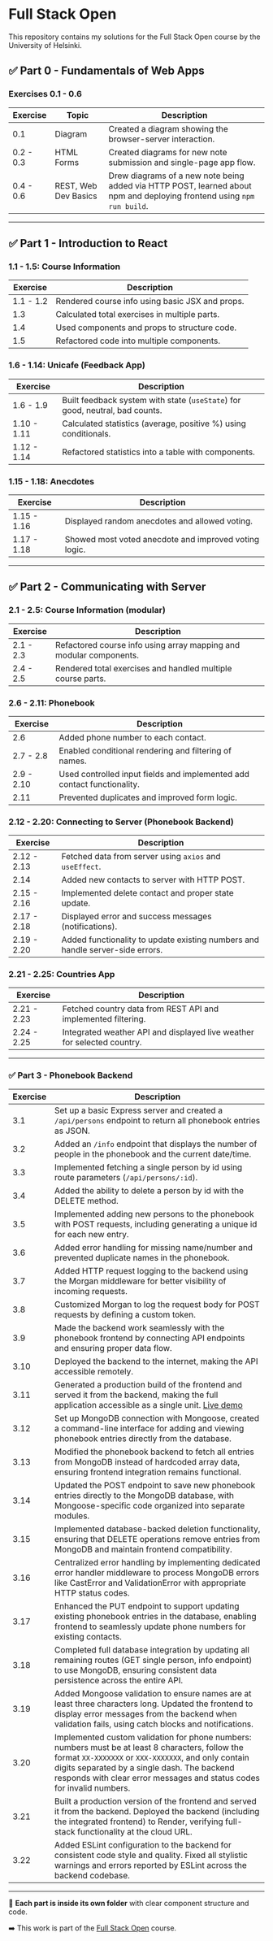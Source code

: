 # Full Stack Open

This repository contains my solutions for the Full Stack Open course by the University of Helsinki.

## ✅ Part 0 - Fundamentals of Web Apps

### Exercises 0.1 - 0.6

| Exercise | Topic | Description |
|----------|-------|-------------|
| 0.1 | Diagram | Created a diagram showing the browser-server interaction. |
| 0.2 - 0.3 | HTML Forms | Created diagrams for new note submission and single-page app flow. |
| 0.4 - 0.6 | REST, Web Dev Basics | Drew diagrams of a new note being added via HTTP POST, learned about npm and deploying frontend using `npm run build`. |

---

## ✅ Part 1 - Introduction to React

### 1.1 - 1.5: Course Information

| Exercise | Description |
|----------|-------------|
| 1.1 - 1.2 | Rendered course info using basic JSX and props. |
| 1.3 | Calculated total exercises in multiple parts. |
| 1.4 | Used components and props to structure code. |
| 1.5 | Refactored code into multiple components. |

### 1.6 - 1.14: Unicafe (Feedback App)

| Exercise | Description |
|----------|-------------|
| 1.6 - 1.9 | Built feedback system with state (`useState`) for good, neutral, bad counts. |
| 1.10 - 1.11 | Calculated statistics (average, positive %) using conditionals. |
| 1.12 - 1.14 | Refactored statistics into a table with components. |

### 1.15 - 1.18: Anecdotes

| Exercise | Description |
|----------|-------------|
| 1.15 - 1.16 | Displayed random anecdotes and allowed voting. |
| 1.17 - 1.18 | Showed most voted anecdote and improved voting logic. |

---

## ✅ Part 2 - Communicating with Server

### 2.1 - 2.5: Course Information (modular)

| Exercise | Description |
|----------|-------------|
| 2.1 - 2.3 | Refactored course info using array mapping and modular components. |
| 2.4 - 2.5 | Rendered total exercises and handled multiple course parts. |

### 2.6 - 2.11: Phonebook

| Exercise | Description |
|----------|-------------|
| 2.6 | Added phone number to each contact. |
| 2.7 - 2.8 | Enabled conditional rendering and filtering of names. |
| 2.9 - 2.10 | Used controlled input fields and implemented add contact functionality. |
| 2.11 | Prevented duplicates and improved form logic. |

### 2.12 - 2.20: Connecting to Server (Phonebook Backend)

| Exercise | Description |
|----------|-------------|
| 2.12 - 2.13 | Fetched data from server using `axios` and `useEffect`. |
| 2.14 | Added new contacts to server with HTTP POST. |
| 2.15 - 2.16 | Implemented delete contact and proper state update. |
| 2.17 - 2.18 | Displayed error and success messages (notifications). |
| 2.19 - 2.20 | Added functionality to update existing numbers and handle server-side errors. |

### 2.21 - 2.25: Countries App

| Exercise | Description |
|----------|-------------|
| 2.21 - 2.23 | Fetched country data from REST API and implemented filtering. |
| 2.24 - 2.25 | Integrated weather API and displayed live weather for selected country. |

---

### ✅ Part 3 - Phonebook Backend

| Exercise | Description |
|----------|-------------|
| 3.1 | Set up a basic Express server and created a `/api/persons` endpoint to return all phonebook entries as JSON. |
| 3.2 | Added an `/info` endpoint that displays the number of people in the phonebook and the current date/time. |
| 3.3 | Implemented fetching a single person by id using route parameters (`/api/persons/:id`). |
| 3.4 | Added the ability to delete a person by id with the DELETE method. |
| 3.5 | Implemented adding new persons to the phonebook with POST requests, including generating a unique id for each new entry. |
| 3.6 | Added error handling for missing name/number and prevented duplicate names in the phonebook. |
| 3.7 | Added HTTP request logging to the backend using the Morgan middleware for better visibility of incoming requests. |
| 3.8 | Customized Morgan to log the request body for POST requests by defining a custom token. |
| 3.9 | Made the backend work seamlessly with the phonebook frontend by connecting API endpoints and ensuring proper data flow. |
| 3.10 | Deployed the backend to the internet, making the API accessible remotely. |
| 3.11 | Generated a production build of the frontend and served it from the backend, making the full application accessible as a single unit. [Live demo](https://the-phonebook-y2f0.onrender.com/) |
| 3.12 | Set up MongoDB connection with Mongoose, created a command-line interface for adding and viewing phonebook entries directly from the database. |
| 3.13 | Modified the phonebook backend to fetch all entries from MongoDB instead of hardcoded array data, ensuring frontend integration remains functional. |
| 3.14 | Updated the POST endpoint to save new phonebook entries directly to the MongoDB database, with Mongoose-specific code organized into separate modules. |
| 3.15 | Implemented database-backed deletion functionality, ensuring that DELETE operations remove entries from MongoDB and maintain frontend compatibility. |
| 3.16 | Centralized error handling by implementing dedicated error handler middleware to process MongoDB errors like CastError and ValidationError with appropriate HTTP status codes. |
| 3.17 | Enhanced the PUT endpoint to support updating existing phonebook entries in the database, enabling frontend to seamlessly update phone numbers for existing contacts. |
| 3.18 | Completed full database integration by updating all remaining routes (GET single person, info endpoint) to use MongoDB, ensuring consistent data persistence across the entire API. |
| 3.19 | Added Mongoose validation to ensure names are at least three characters long. Updated the frontend to display error messages from the backend when validation fails, using catch blocks and notifications. |
| 3.20 | Implemented custom validation for phone numbers: numbers must be at least 8 characters, follow the format `XX-XXXXXXX` or `XXX-XXXXXXX`, and only contain digits separated by a single dash. The backend responds with clear error messages and status codes for invalid numbers. |
| 3.21 | Built a production version of the frontend and served it from the backend. Deployed the backend (including the integrated frontend) to Render, verifying full-stack functionality at the cloud URL. |
| 3.22 | Added ESLint configuration to the backend for consistent code style and quality. Fixed all stylistic warnings and errors reported by ESLint across the backend codebase. |

---

📁 **Each part is inside its own folder** with clear component structure and code.

➡️ This work is part of the [Full Stack Open](https://fullstackopen.com/en) course.

